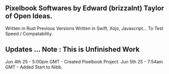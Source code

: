 Pixelbook Softwares
by Edward (brizzalnt) Taylor
of Open Ideas.
--------------------
Written in Rust
Previous Versions Written in
Swift, Xojo, Javascript...
To Test Speed / Compatability.


Updates ...
Note : This is Unfinished Work
--------------------
Jun 4th 25 - 5:00pm GMT - Created Pixelbook Project.
Jun 5th 25 - 7:54am GMT - Added Start to Nibb.
